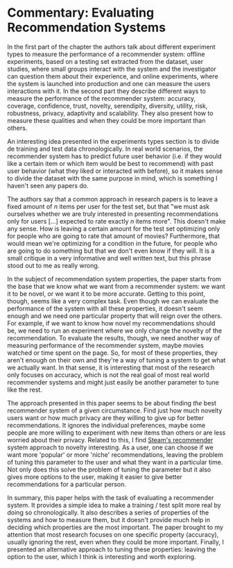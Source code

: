 # Commentary: Evaluating Recommendation Systems

In the first part of the chapter the authors talk about different experiment types to measure the performance of a recommender system: offline experiments, based on a testing set extracted from the dataset, user studies, where small groups interact with the system and the investigator can question them about their experience, and online experiments, where the system is launched into production and one can measure the users interactions with it. In the second part they describe different ways to measure the performance of the recommender system: accuracy, coverage, confidence, trust, novelty, serendipity, diversity, utility, risk, robustness, privacy, adaptivity and scalability. They also present how to measure these qualities and when they could be more important than others.

An interesting idea presented in the experiments types section is to divide de training and test data chronologically. In real world scenarios, the recommender system has to predict future user behavior (i.e. if they would like a certain item or which item would be best to recommend) with past user behavior (what they liked or interacted with before), so it makes sense to divide the dataset with the same purpose in mind, which is something I haven't seen any papers do. 

The authors say that a common approach in research papers is to leave a fixed amount of _n_ items per user for the test set, but that "we must ask ourselves whether we are truly interested in presenting recommendations only for users [...] expected to rate exactly _n_ items more". This doesn't make any sense. How is leaving a certain amount for the test set optimizing only for people who are going to rate that amount of movies? Furthermore, that would mean we're optimizing for a condition in the future, for people who are going to do something but that we don't even know if they will. It is a small critique in a very informative and well written text, but this phrase stood out to me as really wrong.

In the subject of recommendation system properties, the paper starts from the base that we know what we want from a recommender system: we want it to be novel, or we want it to be more accurate. Getting to this point, though, seems like a very complex task. Even though we can evaluate the performance of the system with all these properties, it doesn't seem enough and we need one particular property that will reign over the others. For example, if we want to know how novel my recommendations should be, we need to run an experiment where we only change the novelty of the recommendation. To evaluate the results, though, we need another way of measuring performance of the recommender system, maybe movies watched or time spent on the page. So, for most of these properties, they aren't enough on their own and they're a way of tuning a system to get what we actually want. In that sense, it is interesting that most of the research only focuses on accuracy, which is not the real goal of most real world recommender systems and might just easily be another parameter to tune like the rest. 

The approach presented in this paper seems to be about finding _the_ best recommender system of a given circumstance. Find just how much novelty users want or how much privacy are they willing to give up for better recommendations. It ignores the individual preferences, maybe some people are more willing to experiment with new items than others or are less worried about their privacy. Related to this, I find [Steam's recommender](https://store.steampowered.com/recommender/) system approach to novelty interesting. As a user, one can choose if we want more 'popular' or more 'niche' recommendations, leaving the problem of tuning this parameter to the user and what they want in a particular time. Not only does this solve the problem of tuning the parameter but it also gives more options to the user, making it easier to give better recommendations for a particular person. 

In summary, this paper helps with the task of evaluating a recommender system. It provides a simple idea to make a training / test split more real by doing so chronologically. It also describes a series of properties of the systems and how to measure them, but it doesn't provide much help in deciding which properties are the most important. The paper brought to my attention that most research focuses on one specific property (accuracy), usually ignoring the rest, even when they could be more important. Finally, I presented an alternative approach to tuning these properties: leaving the option to the user, which I think is interesting and worth exploring. 
